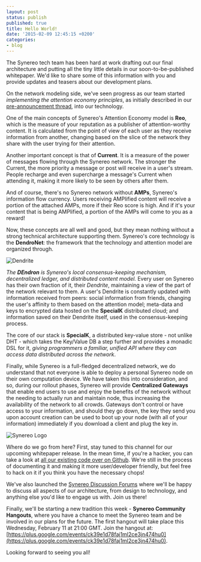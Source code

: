 ```yaml
---
layout: post
status: publish
published: true
title: Hello World!
date: '2015-02-09 12:45:15 +0200'
categories:
- blog
---
```

The Synereo tech team has been hard at work drafting out our final architecture and putting all the tiny little details in our soon-to-be-published whitepaper. We'd like to share some of this information with you and provide updates and teasers about our development plans.

On the network modeling side, we've seen progress as our team started *implementing the attention economy principles*, as initially described in our [pre-announcement thread](https://bitcointalk.org/index.php?topic=827782.0), into our technology.

One of the main concepts of Synereo's Attention Economy model is **Reo**, which is the measure of your reputation as a publisher of attention-worthy content. It is calculated from the point of view of each user as they receive information from another, changing based on the slice of the network they share with the user trying for their attention.

Another important concept is that of **Current**. It is a measure of the power of messages flowing through the Synereo network. The stronger the Current, the more priority a message or post will receive in a user's stream. People recharge and even supercharge a message's Current when attending it, making it more likely to be seen by others after them.

And of course, there's no Synereo network without **AMPs**, Synereo's information flow currency. Users receiving AMPlified content will receive a portion of the attached AMPs, more if their Reo score is high. And if it's your content that is being AMPlified, a portion of the AMPs will come to you as a reward!

Now, these concepts are all well and good, but they mean nothing without a strong technical architecture supporting them. Synereo's core technology is the **DendroNet**: the framework that the technology and attention model are organized through.

![Dendrite](/img/blog/dendrite.jpg)

*The **DEndron** is Synereo's local consensus-keeping mechanism, decentralized ledger, and distributed content model.* Every user on Synereo has their own fraction of it, their *Dendrite*, maintaining a view of the part of the network relevant to them. A user's Dendrite is constantly updated with information received from peers: social information from friends, changing the user's affinity to them based on the attention model; meta-data and keys to encrypted data hosted on the **SpecialK** distributed cloud; and information saved on their Dendrite itself, used in the consensus-keeping process.

The core of our stack is **SpecialK**, a distributed key-value store - not unlike DHT - which takes the Key/Value DB a step further and provides a monadic DSL for it, *giving programmers a familiar, unified API where they can access data distributed across the network*.

Finally, while Synereo is a full-fledged decentralized network, we do understand that not everyone is able to deploy a personal Synereo node on their own computation device. We have taken this into consideration, and so, during our rollout phases, Synereo will provide **Centralized Gateways** that enable end users to use and enjoy the benefits of the network without the needing to actually run and maintain node, thus increasing the availability of the network to all crowds. Gateways don't control or have access to your information, and should they go down, the key they send you upon account creation can be used to boot up your node (with all of your information) immediately if you download a client and plug the key in.

![Synereo Logo](/img/blog/squarepurelogo.png)

Where do we go from here? First, stay tuned to this channel for our upcoming whitepaper release. In the mean time, if you're a hacker, you can take a look at [all our existing code over on Github](https://github.com/synereo/). We're still in the process of documenting it and making it more user/developer friendly, but feel free to hack on it if you think you have the necessary chops!

We've also launched the [Synereo Discussion Forums](https://discuss.synereo.com/) where we'll be happy to discuss all aspects of our architecture, from design to technology, and anything else you'd like to engage us with. Join us there!

Finally, we'll be starting a new tradition this week - **Synereo Community Hangouts**, where you have a chance to meet the Synereo team and be involved in our plans for the future. The first hangout will take place this Wednesday, February 11 at 21:00 GMT. Join the hangout at: [https://plus.google.com/events/ck39e1d78faj1ml2ce3jn474hu0](https://plus.google.com/events/ck39e1d78faj1ml2ce3jn474hu0).

Looking forward to seeing you all!

